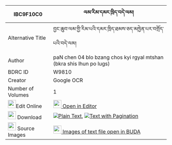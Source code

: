 |IBC9F10C0|ལམ་རིམ་དམར་ཁྲིད་བདེ་ལམ། 
| --- | --- 
|Alternative Title |བྱང་ཆུབ་ལམ་གྱི་རིམ་པའི་དམར་ཁྲིད་ཐམས་ཅད་མཁྱེན་པར་བགྲོད་པའི་བདེ་ལམ།
|Author| paN chen 04 blo bzang chos kyi rgyal mtshan (bkra shis lhun po lugs)
|BDRC ID | W9810
|Creator | Google OCR
|Number of Volumes| 1
|<img width="25" src="https://img.icons8.com/color/25/000000/edit-property.png">Edit Online| [<img width="25" src="https://avatars.githubusercontent.com/u/45091458?s=200&v=4"> Open in Editor](http://editor.openpecha.org/IBC9F10C0)
|<img width="25" src="https://img.icons8.com/fluent/48/000000/download-2.png"/>  Download | [![](https://img.icons8.com/color/20/000000/txt.png)Plain Text](https://github.com/Openpecha/IBC9F10C0/releases/download/v1/lamrim_martri_de_lam_plain_IBC9F10C0.zip), [![](https://img.icons8.com/color/20/000000/txt.png)Text with Pagination](https://github.com/Openpecha/IBC9F10C0/releases/download/v1/lamrim_martri_de_lam_pages_IBC9F10C0.zip)
|<img width="25" src="https://img.icons8.com/plasticine/100/000000/pictures-folder.png"/>  Source Images | [<img width="25" src="https://library.bdrc.io/icons/BUDA-small.svg"> Images of text file open in BUDA](https://library.bdrc.io/show/bdr:W9810)